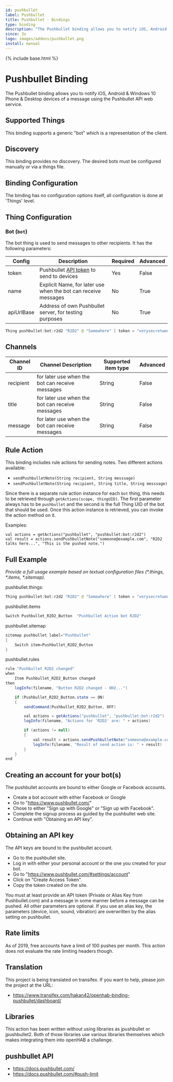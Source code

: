 ```yaml
---
id: pushbullet
label: Pushbullet
title: Pushbullet - Bindings
type: binding
description: "The Pushbullet binding allows you to notify iOS, Android & Windows 10 Phone & Desktop devices of a message using the Pushbullet API web service."
since: 3x
logo: images/addons/pushbullet.png
install: manual
---
```


<!-- Attention authors: Do not edit directly. Please add your changes to the appropriate source repository -->

{% include base.html %}

# Pushbullet Binding

The Pushbullet binding allows you to notify iOS, Android & Windows 10 Phone & Desktop devices of a message using the Pushbullet API web service.

## Supported Things

This binding supports a generic "bot" which is a representation of the client.

## Discovery

This binding provides no discovery.
The desired bots must be configured manually or via a things file.

## Binding Configuration

The binding has no configuration options itself, all configuration is done at 'Things' level.

## Thing Configuration

### Bot (`bot`)

The bot thing is used to send messages to other recipients.
It has the following parameters:

| Config     |  Description                                                     | Required | Advanced |
|------------|------------------------------------------------------------------|----------|----------|
| token      | Pushbullet [API token](#obtaining-an-api-key) to send to devices | Yes      | False    |
| name       | Explicit Name, for later use when the bot can receive messages   | No       | True     |
| apiUrlBase | Address of own Pushbullet server, for testing purposes           | No       | True     |

```java
Thing pushbullet:bot:r2d2 "R2D2" @ "Somewhere" [ token = "verysecretwonttellyou" ]

```

## Channels

| Channel ID | Channel Description                             | Supported item type  | Advanced |
|------------|-------------------------------------------------|----------------------|----------|
| recipient  | for later use when the bot can receive messages | String               | False    |
| title      | for later use when the bot can receive messages | String               | False    |
| message    | for later use when the bot can receive messages | String               | False    |

## Rule Action

This binding includes rule actions for sending notes.
Two different actions available:

* `sendPushbulletNote(String recipient, String messsage)`
* `sendPushbulletNote(String recipient, String title, String messsage)`

Since there is a separate rule action instance for each `bot` thing, this needs to be retrieved through `getActions(scope, thingUID)`.
The first parameter always has to be `pushbullet` and the second is the full Thing UID of the bot that should be used. 
Once this action instance is retrieved, you can invoke the action method on it.

Examples:

```
val actions = getActions("pushbullet", "pushbullet:bot:r2d2")
val result = actions.sendPushbulletNote("someone@example.com", "R2D2 talks here...", "This is the pushed note.")
```

## Full Example

_Provide a full usage example based on textual configuration files (*.things, *.items, *.sitemap)._

pushbullet.things:

```java
Thing pushbullet:bot:r2d2 "R2D2" @ "Somewhere" [ token = "verysecretwonttellyou" ]

```

pushbullet.items

```java
Switch Pushbullet_R2D2_Button  "Pushbullet Action bot R2D2"
```

pushbullet.sitemap

```java
sitemap pushbullet label="Pushbullet"
{
    Switch item=Pushbullet_R2D2_Button
}
```

pushbullet.rules

```java
rule "Pushbullet R2D2 changed"
when
    Item Pushbullet_R2D2_Button changed
then
    logInfo(filename, "Button R2D2 changed - OH2...")

    if (Pushbullet_R2D2_Button.state == ON)
    {
        sendCommand(Pushbullet_R2D2_Button, OFF)

        val actions = getActions("pushbullet", "pushbullet:bot:r2d2")
        logInfo(filename, "Actions for 'R2D2' are: " + actions)

        if (actions != null)
        {
            val result = actions.sendPushbulletNote("someone@example.com", "Title R2D2 OH2", "This has been sent by the new R2D2 bot")
            logInfo(filename, "Result of send action is: " + result)
        }
    }
end
```

## Creating an account for your bot(s)

The pushbullet accounts are bound to either Google or Facebook accounts.

- Create a bot account with either Facebook or Google
- Go to "<https://www.pushbullet.com/>"
- Chose to either "Sign up with Google" or "Sign up with Facebook".
- Complete the signup process as guided by the pushbullet web site.
- Continue with "Obtaining an API key".

## Obtaining an API key

The API keys are bound to the pushbullet account.

- Go to the pushbullet site.
- Log in with either your personal account or the one you created for your bot.
- Go to "<https://www.pushbullet.com/#settings/account>"
- Click on "Create Access Token".
- Copy the token created on the site.

You must at least provide an API token (Private or Alias Key from Pushbullet.com) and a message in some manner before a message can be pushed.
All other parameters are optional.
If you use an alias key, the parameters (device, icon, sound, vibration) are overwritten by the alias setting on pushbullet.

## Rate limits

As of 2019, free accounts have a limit of 100 pushes per month.
This action does not evaluate the rate limiting headers though.

## Translation

This project is being translated on transifex.
If you want to help, please join the project at the URL:

- https://www.transifex.com/hakan42/openhab-binding-pushbullet/dashboard/

## Libraries

This action has been written without using libraries as jpushbullet or jpushbullet2.
Both of those libraries use various libraries themselves which makes integrating them into openHAB a challenge.

## pushbullet API

- <https://docs.pushbullet.com/>
- <https://docs.pushbullet.com/#push-limit>
